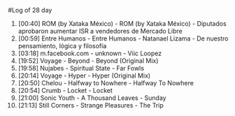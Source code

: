 #Log of 28 day

1. [00:40] ROM (by Xataka México) - ROM (by Xataka México) - Diputados aprobaron aumentar ISR a vendedores de Mercado Libre
1. [00:59] Entre Humanos - Entre Humanos - Natanael Lizama - De nuestro pensamiento, lógica y filosofía
1. [03:18] m.facebook.com - unknown - Viic Loopez
1. [19:52] Voyage - Beyond - Beyond (Original Mix)
1. [19:58] Nujabes - Spiritual State - Far Fowls
1. [20:14] Voyage - Hyper - Hyper (Original Mix)
1. [20:50] Chelou - Halfway to Nowhere - Halfway To Nowhere
1. [20:54] Crumb - Locket - Locket
1. [21:00] Sonic Youth - A Thousand Leaves - Sunday
1. [21:13] Still Corners - Strange Pleasures - The Trip
